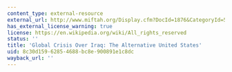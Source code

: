 ```yaml
---
content_type: external-resource
external_url: http://www.miftah.org/Display.cfm?DocId=1876&CategoryId=5
has_external_license_warning: true
license: https://en.wikipedia.org/wiki/All_rights_reserved
status: ''
title: 'Global Crisis Over Iraq: The Alternative United States'
uid: 8c30d159-6285-4688-bc8e-900891e1c8dc
wayback_url: ''
---
```

